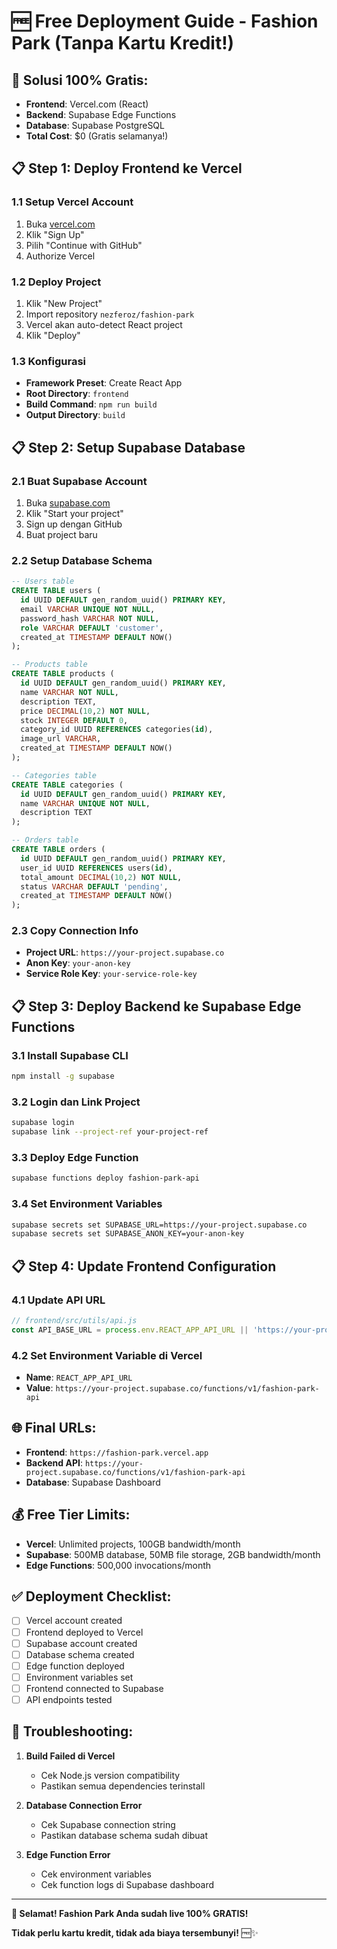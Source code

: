 # 🆓 Free Deployment Guide - Fashion Park (Tanpa Kartu Kredit!)

## 🎯 **Solusi 100% Gratis:**
- **Frontend**: Vercel.com (React)
- **Backend**: Supabase Edge Functions
- **Database**: Supabase PostgreSQL
- **Total Cost**: $0 (Gratis selamanya!)

## 📋 **Step 1: Deploy Frontend ke Vercel**

### **1.1 Setup Vercel Account**
1. Buka [vercel.com](https://vercel.com)
2. Klik "Sign Up"
3. Pilih "Continue with GitHub"
4. Authorize Vercel

### **1.2 Deploy Project**
1. Klik "New Project"
2. Import repository `nezferoz/fashion-park`
3. Vercel akan auto-detect React project
4. Klik "Deploy"

### **1.3 Konfigurasi**
- **Framework Preset**: Create React App
- **Root Directory**: `frontend`
- **Build Command**: `npm run build`
- **Output Directory**: `build`

## 📋 **Step 2: Setup Supabase Database**

### **2.1 Buat Supabase Account**
1. Buka [supabase.com](https://supabase.com)
2. Klik "Start your project"
3. Sign up dengan GitHub
4. Buat project baru

### **2.2 Setup Database Schema**
```sql
-- Users table
CREATE TABLE users (
  id UUID DEFAULT gen_random_uuid() PRIMARY KEY,
  email VARCHAR UNIQUE NOT NULL,
  password_hash VARCHAR NOT NULL,
  role VARCHAR DEFAULT 'customer',
  created_at TIMESTAMP DEFAULT NOW()
);

-- Products table
CREATE TABLE products (
  id UUID DEFAULT gen_random_uuid() PRIMARY KEY,
  name VARCHAR NOT NULL,
  description TEXT,
  price DECIMAL(10,2) NOT NULL,
  stock INTEGER DEFAULT 0,
  category_id UUID REFERENCES categories(id),
  image_url VARCHAR,
  created_at TIMESTAMP DEFAULT NOW()
);

-- Categories table
CREATE TABLE categories (
  id UUID DEFAULT gen_random_uuid() PRIMARY KEY,
  name VARCHAR UNIQUE NOT NULL,
  description TEXT
);

-- Orders table
CREATE TABLE orders (
  id UUID DEFAULT gen_random_uuid() PRIMARY KEY,
  user_id UUID REFERENCES users(id),
  total_amount DECIMAL(10,2) NOT NULL,
  status VARCHAR DEFAULT 'pending',
  created_at TIMESTAMP DEFAULT NOW()
);
```

### **2.3 Copy Connection Info**
- **Project URL**: `https://your-project.supabase.co`
- **Anon Key**: `your-anon-key`
- **Service Role Key**: `your-service-role-key`

## 📋 **Step 3: Deploy Backend ke Supabase Edge Functions**

### **3.1 Install Supabase CLI**
```bash
npm install -g supabase
```

### **3.2 Login dan Link Project**
```bash
supabase login
supabase link --project-ref your-project-ref
```

### **3.3 Deploy Edge Function**
```bash
supabase functions deploy fashion-park-api
```

### **3.4 Set Environment Variables**
```bash
supabase secrets set SUPABASE_URL=https://your-project.supabase.co
supabase secrets set SUPABASE_ANON_KEY=your-anon-key
```

## 📋 **Step 4: Update Frontend Configuration**

### **4.1 Update API URL**
```javascript
// frontend/src/utils/api.js
const API_BASE_URL = process.env.REACT_APP_API_URL || 'https://your-project.supabase.co/functions/v1/fashion-park-api';
```

### **4.2 Set Environment Variable di Vercel**
- **Name**: `REACT_APP_API_URL`
- **Value**: `https://your-project.supabase.co/functions/v1/fashion-park-api`

## 🌐 **Final URLs:**
- **Frontend**: `https://fashion-park.vercel.app`
- **Backend API**: `https://your-project.supabase.co/functions/v1/fashion-park-api`
- **Database**: Supabase Dashboard

## 💰 **Free Tier Limits:**
- **Vercel**: Unlimited projects, 100GB bandwidth/month
- **Supabase**: 500MB database, 50MB file storage, 2GB bandwidth/month
- **Edge Functions**: 500,000 invocations/month

## ✅ **Deployment Checklist:**
- [ ] Vercel account created
- [ ] Frontend deployed to Vercel
- [ ] Supabase account created
- [ ] Database schema created
- [ ] Edge function deployed
- [ ] Environment variables set
- [ ] Frontend connected to Supabase
- [ ] API endpoints tested

## 🚨 **Troubleshooting:**
1. **Build Failed di Vercel**
   - Cek Node.js version compatibility
   - Pastikan semua dependencies terinstall

2. **Database Connection Error**
   - Cek Supabase connection string
   - Pastikan database schema sudah dibuat

3. **Edge Function Error**
   - Cek environment variables
   - Cek function logs di Supabase dashboard

---

**🎉 Selamat! Fashion Park Anda sudah live 100% GRATIS!**

**Tidak perlu kartu kredit, tidak ada biaya tersembunyi!** 🆓✨
